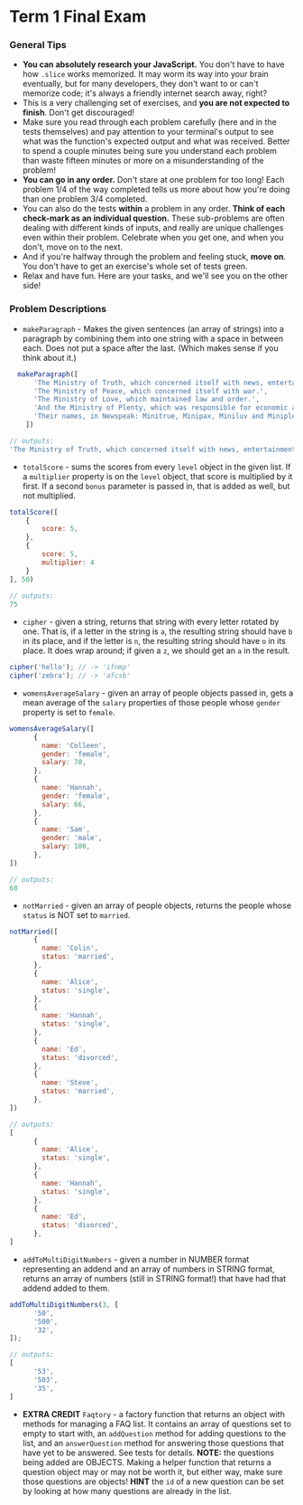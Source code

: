 # Term 1 Final Exam

### General Tips

* **You can absolutely research your JavaScript.** You don't have to have how `.slice` works memorized. It may worm its way into your brain eventually, but for many developers, they don't want to or can't memorize code; it's always a friendly internet search away, right?
* This is a very challenging set of exercises, and **you are not expected to finish**. Don't get discouraged!
* Make sure you read through each problem carefully (here and in the tests themselves) and pay attention to your terminal's output to see what was the function's expected output and what was received. Better to spend a couple minutes being sure you understand each problem than waste fifteen minutes or more on a misunderstanding of the problem!
* **You can go in any order.** Don't stare at one problem for too long! Each problem 1/4 of the way completed tells us more about how you're doing than one problem 3/4 completed.
* You can also do the tests **within** a problem in any order. **Think of each check-mark as an individual question.** These sub-problems are often dealing with different kinds of inputs, and really are unique challenges even within their problem. Celebrate when you get one, and when you don't, move on to the next.
* And if you're halfway through the problem and feeling stuck, **move on**. You don't have to get an exercise's whole set of tests green.
* Relax and have fun. Here are your tasks, and we'll see you on the other side!


### Problem Descriptions

* `makeParagraph` - Makes the given sentences (an array of strings) into a paragraph by combining them into one string with a space in between each. Does not put a space after the last. (Which makes sense if you think about it.)

``` javascript
  makeParagraph([
      'The Ministry of Truth, which concerned itself with news, entertainment, education and the fine arts.',
      'The Ministry of Peace, which concerned itself with war.',
      'The Ministry of Love, which maintained law and order.',
      'And the Ministry of Plenty, which was responsible for economic affairs.',
      'Their names, in Newspeak: Minitrue, Minipax, Miniluv and Miniplenty.',
    ])

// outputs:
'The Ministry of Truth, which concerned itself with news, entertainment, education and the fine arts. The Ministry of Peace, which concerned itself with war. The Ministry of Love, which maintained law and order. And the Ministry of Plenty, which was responsible for economic affairs. Their names, in Newspeak: Minitrue, Minipax, Miniluv and Miniplenty.'
```

* `totalScore` - sums the scores from every `level` object in the given list. If a `multiplier` property is on the `level` object, that score is multiplied by it first. If a second `bonus` parameter is passed in, that is added as well, but not multiplied.

``` javascript
totalScore([
    {
        score: 5,
    },
    {
        score: 5,
        multiplier: 4
    }
], 50)
    
// outputs:
75
```

* `cipher` - given a string, returns that string with every letter rotated by one. That is, if a letter in the string is `a`, the resulting string should have `b` in its place, and if the letter is `n`, the resulting string should have `o` in its place. It does wrap around; if given a `z`, we should get an `a` in the result.

``` javascript
cipher('hello'); // -> 'ifnmp'
cipher('zebra'); // -> 'afcsb'
```

* `womensAverageSalary` - given an array of people objects passed in, gets a mean average of the `salary` properties of those people whose `gender` property is set to `female`.

``` javascript
womensAverageSalary([
      {
        name: 'Colleen',
        gender: 'female',
        salary: 70,
      },
      {
        name: 'Hannah',
        gender: 'female',
        salary: 66,
      },
      {
        name: 'Sam',
        gender: 'male',
        salary: 100,
      },
])

// outputs:
68
```

* `notMarried` - given an array of people objects, returns the people whose `status` is NOT set to `married`.

``` javascript
notMarried([
      {
        name: 'Colin',
        status: 'married',
      },
      {
        name: 'Alice',
        status: 'single',
      },
      {
        name: 'Hannah',
        status: 'single',
      },
      {
        name: 'Ed',
        status: 'divorced',
      },
      {
        name: 'Steve',
        status: 'married',
      },
])

// outputs:
[
      {
        name: 'Alice',
        status: 'single',
      },
      {
        name: 'Hannah',
        status: 'single',
      },
      {
        name: 'Ed',
        status: 'divorced',
      },
]
```

* `addToMultiDigitNumbers` - given a number in NUMBER format representing an addend and an array of numbers in STRING format, returns an array of numbers (still in STRING format!) that have had that addend added to them.

``` javascript
addToMultiDigitNumbers(3, [
      '50',
      '500',
      '32',
]);

// outputs:
[
      '53',
      '503',
      '35',
]
```

* **EXTRA CREDIT** `Faqtory` - a factory function that returns an object with methods for managing a FAQ list. It contains an array of questions set to empty to start with, an `addQuestion` method for adding questions to the list, and an `answerQuestion` method for answering those questions that have yet to be answered. See tests for details. **NOTE:** the questions being added are OBJECTS. Making a helper function that returns a question object may or may not be worth it, but either way, make sure those questions are objects! **HINT** the `id` of a new question can be set by looking at how many questions are already in the list. 
